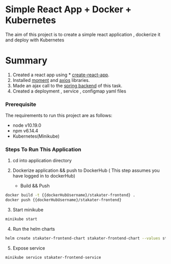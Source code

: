 # Simple React App + Docker + Kubernetes

The aim of this project is to create a simple react application , dockerize it and deploy with Kubernetes

# Summary
1. Created a react app using * [create-react-app](https://reactjs.org/docs/create-a-new-react-app.html).
2. Installed [moment](https://momentjs.com/) and [axios](https://www.npmjs.com/package/axios) libraries.
3. Made an ajax call to the [spring backend](https://github.com/LarryKetone/stakater-backend) of this task.
4. Created a deployment , service , configmap yaml files

### Prerequisite
The requirements to run this project are as follows:

* node v10.19.0
* npm v6.14.4
* Kubernetes(Minikube)


### Steps To Run This Application

1. cd into application directory
   
2. Dockerize application && push to DockerHub 
   ( This step assumes you have logged in to dockerHub)
    * Build && Push
```bash
docker build -t {{dockerHubUsername}/stakater-frontend} .
docker push {{dockerHubUsername}/stakater-frontend}
```

3. Start minikube
```bash
minikube start
```

4. Run the helm charts
```bash
helm create stakater-frontend-chart stakater-frontend-chart --values stakater-frontend-chart/values.yaml
```

5. Expose service
```bash
minikube service stakater-frontend-service
```